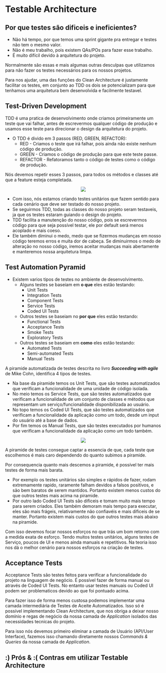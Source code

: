 # Testable Architecture

## Por que testes são dificeis e ineficientes?

  - Não há tempo, por que temos uma sprint gigante pra entregar e testes não tem o mesmo valor.
  - Não é meu trabalho, pois existem QAs/POs para fazer esse trabalho.
  - É muito difícil devido à arquitetura do projeto.

Normalmente são essas e mais algumas outras desculpas que utilizamos para não fazer os testes necessários para os nossos projetos.

Para nos ajudar, uma das funções do Clean Architecture é justamente facilitar os testes, em conjunto ao TDD os dois se potencializam para que tenhamos uma arquitetura bem desenvolvida e facilmente testavel.

## Test-Driven Development

TDD é uma pratica de desenvolvimento onde criamos primeiramente um teste que vai falhar, antes de escrevermos qualquer código de produção e usamos esse teste para direcionar o design da arquitetura do projeto.

  - O TDD é divido em 3 passos (RED, GREEN, REFACTOR):
    - RED - Criamos o teste que irá falhar, pois ainda não existe nenhum código de produção.
    - GREEN - Criamos o código de produção para que este teste passe.
    - REFACTOR - Refatoramos tanto o código de testes como o código de produção.

Nós devemos repetir esses 3 passos, para todos os métodos e classes até que a feature esteja completada.

<p align="center">
  <img src="https://github.com/matsennin/domain-driven-design/blob/master/images/Test_Driven_Development.png" />
</p>

- Com isso, nós estamos criando testes unitários que fazem sentido para cada cenário que deve ser testado do nosso projeto.
- Se seguirmos TDD, todas as classes do nosso projeto seram testaveis, ja que os testes estaram guiando o design do projeto.
- TDD facilita a manutenção do nosso código, pois se escrevermos código para que seja possível testar, ele por default será menos acoplado e mais coeso.
- Ele também diminui o medo, medo que se fizermos mudanças em nosso código teremos erros e muita dor de cabeça. Se diminuirmos o medo de alteração no nosso código, iremos aceitar mudanças mais abertamente e manteremos nossa arquitetura limpa.

## Test Automation Pyramid

- Existem varios tipos de testes no ambiente de desenvolvimento.
  - Alguns testes se baseiam em **o que** eles estão testando:
    - Unit Tests
    - Integration Tests
    - Component Tests
    - Service Tests
    - Coded UI Tests
  - Outros testes se baseiam no **por que** eles estão testando:
    - Functional Tests
    - Acceptance Tests
    - Smoke Tests
    - Exploratory Tests
  - Outros testes se baseiam em **como** eles estão testando:
    - Automated Tests
    - Semi-automated Tests
    - Manual Tests

A piramide automatizada de testes descrita no livro _**Succeeding with agile**_ de Mike Cohn, identifica 4 tipos de testes.
  - Na base da piramide temos os Unit Tests, que são testes automatizados que verificam a funcionalidade de uma unidade de código isolada.
  - No meio temos os Service Tests, que são testes automatizados que verificam a funcionalidade de um conjunto de classes e métodos que representam um serviço/funcionalidade disponibilizada ao usuário.
  - No topo temos os Coded UI Tests, que são testes automatizados que verificam a funcionalidade da aplicação como um todo, desde um input do usuário até a base de dados.
  - Por fim temos os Manual Tests, que são testes executados por humanos que verificam a funcionalidade da aplicação como um todo também.
  
<p align="center">
  <img src="https://github.com/matsennin/domain-driven-design/blob/master/images/Test_Automation_Pyramid.png" />
</p>

A piramide de testes consegue captar a essencia de que, cada teste que escolhemos é mais caro dependendo do quanto subimos a piramide.

Por consequencia quanto mais descemos a piramide, é possível ter mais testes de forma mais barata. 
- Por exemplo os testes unitários são simples e rápidos de fazer, rodam extremamente rapido, raramente falham devidos a falsos positivos, e são bem baratos de serem mantidos. Portanto existem menos custos do que outros testes mais acima na piramide.
- Por outro lado Coded UI Tests são dificeis e tomam muito mais tempo para serem criados. Eles também demoram mais tempo para executar, eles são mais frágeis, relativamente não confiavéis e mais dificeis de se manter. Portanto existem mais custos do que outros testes mais abaixo na piramide.

Com isso devemos focar nossos esforços no que trás um bom retorno com a medida exata de esforço. Tendo muitos testes unitários, alguns testes de Serviço, poucos de UI e menos ainda manuais e repetitivos. Na teoria isso nos dá o melhor cenário para nossos esforços na criação de testes.

## Acceptance Tests

Acceptance Tests são testes feitos para verificar a funcionalidade do projeto na linguagem de negócio.
É possível fazer de forma manual ou através de Coded UI Tests.
No entanto usar testes manuais ou Coded UI podem ser problematicos devido ao que foi pontuado acima.

Para fazer isso de forma menos custosa podemos implementar uma camada intermediária de Testes de Aceite Automatizados. Isso só é possível implementando Clean Architecture, que nos obriga a deixar nosso domínio e regas de negócio da nossa camada de _Application_ isolados das necessidades tecnicas do projeto.

Para isso nós devemos primeiro eliminar a camada de Usuário (API/User Interface), fazemos isso chamando diretamente nossos _Commands & Queries_ da nossa camada de _Application_.

## :) Prós & :( Contras em utilizar Testable Architecture

